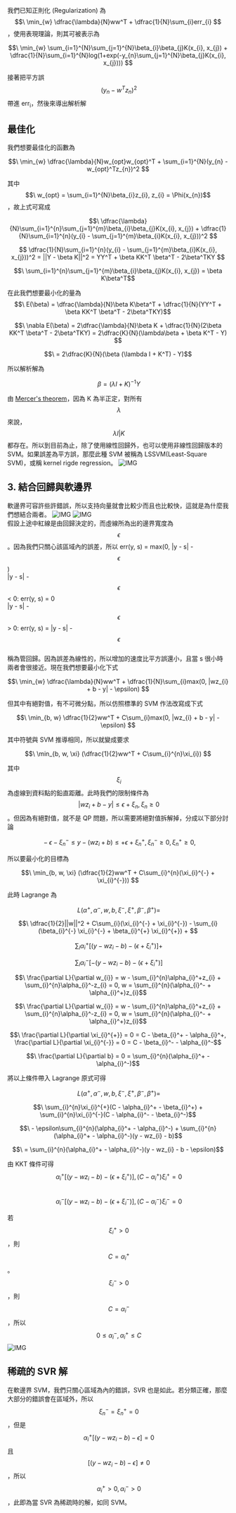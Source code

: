 我們已知正則化 (Regularization) 為 $$\ \min_{w} \dfrac{\lambda}{N}ww^T + \dfrac{1}{N}\sum_{i}err_{i} $$ ，使用表現理論，則其可被表示為

$$\ \min_{w} \sum_{i=1}^{N}\sum_{j=1}^{N}\beta_{i}\beta_{j}K(x_{i}, x_{j}) + \dfrac{1}{N}\sum_{i=1}^{N}log(1+exp(-y_{n}\sum_{j=1}^{N}\beta_{j}K(x_{i}, x_{j}))) $$ 

接著把平方誤 $$\ (y_{n} - w^Tz_{n})^2 $$ 帶進 err<sub>i</sub>，然後來導出解析解

## 最佳化
我們想要最佳化的函數為

$$\ \min_{w} \dfrac{\lambda}{N}w_{opt}w_{opt}^T +  \sum_{i=1}^{N}(y_{n} - w_{opt}^Tz_{n})^2 $$ 

其中 $$\ w_{opt} = \sum_{i=1}^{N}\beta_{i}z_{i}, z_{i} = \Phi(x_{n})$$ ，故上式可寫成

$$\ \dfrac{\lambda}{N}\sum_{i=1}^{n}\sum_{j=1}^{m}\beta_{i}\beta_{j}K(x_{i}, x_{j}) + \dfrac{1}{N}\sum_{i=1}^{n}(y_{i} - \sum_{j=1}^{m}\beta_{i}K(x_{i}, x_{j}))^2 $$ 

$$ \dfrac{1}{N}\sum_{i=1}^{n}(y_{i} - \sum_{j=1}^{m}\beta_{i}K(x_{i}, x_{j}))^2 = ||Y - \beta K||^2 = YY^T + \beta KK^T \beta^T - 2\beta^TKY $$ 

$$\ \sum_{i=1}^{n}\sum_{j=1}^{m}\beta_{i}\beta_{j}K(x_{i}, x_{j}) = \beta K\beta^T$$

在此我們想要最小化的量為
$$\ E(\beta) = \dfrac{\lambda}{N}\beta K\beta^T + \dfrac{1}{N}(YY^T + \beta KK^T \beta^T - 2\beta^TKY)$$

$$\ \nabla E(\beta) = 2\dfrac{\lambda}{N}\beta K + \dfrac{1}{N}(2\beta KK^T \beta^T - 2\beta^TKY) = 2\dfrac{K}{N}(\lambda\beta + \beta K^T - Y) $$

$$\ = 2\dfrac{K}{N}(\beta (\lambda I + K^T) - Y)$$

所以解析解為

$$\ \beta = (\lambda I + K)^{-1} Y$$

由 [Mercer's theorem](https://en.wikipedia.org/wiki/Mercer%27s_theorem)，因為 K 為半正定，對所有 $$\ \lambda $$ 來說，$$\ \lambda I|K $$ 都存在。所以到目前為止，除了使用線性回歸外，也可以使用非線性回歸版本的 SVM。如果誤差為平方誤，那麼此種 SVM 被稱為 LSSVM(Least-Square SVM)，或稱 kernel rigde regression。
![IMG](https://github.com/JrPhy/MachineLearning/blob/master/Support%20Vector%20Machine/img/LSSVM.jpg)
## 3. 結合回歸與軟邊界
軟邊界可容許些許錯誤，所以支持向量就會比較少而且也比較快，這就是為什麼我們想結合兩者。
![IMG](https://github.com/JrPhy/MachineLearning/blob/master/Support%20Vector%20Machine/img/Gauss-LSSVM.jpg)
![IMG](https://github.com/JrPhy/MachineLearning/blob/master/Support%20Vector%20Machine/img/regre_soft_margin.jpg)\
假設上途中紅線是由回歸決定的，而虛線所為出的邊界寬度為 $$\ \epsilon $$。因為我們只關心該區域內的誤差，所以 err(y, s) = max(0, |y - s| - $$\ \epsilon $$)\
|y - s| - $$\ \epsilon $$ < 0: err(y, s) = 0\
|y - s| - $$\ \epsilon $$ > 0: err(y, s) = |y - s| - $$\ \epsilon $$\
稱為管回歸。因為誤差為線性的，所以增加的速度比平方誤還小，且當 s 很小時兩者會很接近。現在我們想要最小化下式

$$\ \min_{w} \dfrac{\lambda}{N}ww^T + \dfrac{1}{N}\sum_{i}max(0, |wz_{i} + b - y| - \epsilon) $$ 

但其中有絕對值，有不可微分點，所以仿照標準的 SVM 作法改寫成下式

$$\ \min_{b, w} \dfrac{1}{2}ww^T + C\sum_{i}max(0, |wz_{i} + b - y| - \epsilon) $$ 

其中符號與 SVM 推導相同，所以就變成要求

$$\ \min_{b, w, \xi} (\dfrac{1}{2}ww^T + C\sum_{i}^{n}\xi_{i}) $$ 

其中 $$\ \xi_{i} $$ 為虛線到資料點的鉛直距離。此時我們的限制條件為 $$\ |wz_{i} + b - y| ≤ \epsilon + \xi_{n}, \xi_{n} ≥ 0 $$ 。但因為有絕對值，就不是 QP 問題，所以需要將絕對值拆解掉，分成以下部分討論

$$\ -\epsilon - \xi_{n}^{-} ≤ y - (wz_{i} + b) ≤ +\epsilon + \xi_{n}^{+}, \xi_{n}^{-} ≥ 0, \xi_{n}^{+} ≥ 0, $$ 

所以要最小化的目標為

$$\ \min_{b, w, \xi} (\dfrac{1}{2}ww^T + C\sum_{i}^{n}(\xi_{i}^{-} + \xi_{i}^{-})) $$ 

此時 Lagrange 為

$$\ L(\alpha^+, \alpha^-, w, b, \xi^-, \xi^+, \beta^-, \beta^+) = $$ 

$$\ \dfrac{1}{2}||w||^2 + C\sum_{i}(\xi_{i}^{-} + \xi_{i}^{-}) - \sum_{i}(\beta_{i}^{-} \xi_{i}^{-} + \beta_{i}^{+} \xi_{i}^{+}) + $$ 

$$\ \sum_{i}\alpha_{i}^+[(y - wz_{i} - b) - (\epsilon + \xi_{i}^{+})] + $$ 

$$\ \sum_{i}\alpha_{i}^-[-(y - wz_{i} - b) - (\epsilon + \xi_{i}^{+})]$$ 

$$\ \frac{\partial L}{\partial w_{i}} = w - \sum_{i}^{n}\alpha_{i}^+z_{i} + \sum_{i}^{n}\alpha_{i}^-z_{i} = 0, w = \sum_{i}^{n}(\alpha_{i}^- + \alpha_{i}^+)z_{i}$$ 

$$\ \frac{\partial L}{\partial w_{i}} = w - \sum_{i}^{n}\alpha_{i}^+z_{i} + \sum_{i}^{n}\alpha_{i}^-z_{i} = 0, w = \sum_{i}^{n}(\alpha_{i}^- + \alpha_{i}^+)z_{i}$$ 

$$\ \frac{\partial L}{\partial \xi_{i}^{+}} = 0 = C - \beta_{i}^+ - \alpha_{i}^+, \frac{\partial L}{\partial \xi_{i}^{-}} = 0 = C - \beta_{i}^- - \alpha_{i}^-$$ 

$$\ \frac{\partial L}{\partial b} = 0 = \sum_{i}^{n}(\alpha_{i}^+ - \alpha_{i}^-)$$ 

將以上條件帶入 Lagrange 原式可得

$$\ L(\alpha^+, \alpha^-, w, b, \xi^-, \xi^+, \beta^-, \beta^+) = $$ 

$$\ \sum_{i}^{n}\xi_{i}^{+}(C - \alpha_{i}^+ - \beta_{i}^+) + \sum_{i}^{n}\xi_{i}^{-}(C - \alpha_{i}^- - \beta_{i}^-)$$ 

$$\ - \epsilon\sum_{i}^{n}(\alpha_{i}^+ - \alpha_{i}^-) + \sum_{i}^{n}(\alpha_{i}^+ - \alpha_{i}^-)(y - wz_{i} - b)$$ 

$$\ = \sum_{i}^{n}(\alpha_{i}^+ - \alpha_{i}^-)(y - wz_{i} - b - \epsilon)$$ 

由 KKT 條件可得\
$$\ \alpha_{i}^+[(y - wz_{i} - b) - (\epsilon + \xi_{i}^{+})], (C - \alpha_{i}^+)\xi_{i}^{+} = 0$$\
$$\ \alpha_{i}^-[(y - wz_{i} - b) - (\epsilon + \xi_{i}^{-})], (C - \alpha_{i}^-)\xi_{i}^{-} = 0$$

若 $$\ \xi_{i}^{+} > 0 $$，則 $$\ C = \alpha_{i}^+$$。
$$\ \xi_{i}^{-} > 0 $$，則 $$\ C = \alpha_{i}^-$$，所以 $$\ 0 ≤ \alpha_{i}^-, \alpha_{i}^+ ≤ C$$
![IMG](https://github.com/JrPhy/MachineLearning/blob/master/Support%20Vector%20Machine/img/SVM_SVR.jpg)
## 稀疏的 SVR 解
在軟邊界 SVM，我們只關心區域為內的錯誤，SVR 也是如此。若分類正確，那麼大部分的錯誤會在區域外，所以 $$\ \xi_{n}^{-} = \xi_{n}^{+} = 0 $$，但是
$$\ \alpha_{i}^+[(y - wz_{i} - b) - \epsilon] = 0 $$ 且 $$\ [(y - wz_{i} - b) - \epsilon] ≠ 0 $$，所以 $$\ \alpha_{i}^+ > 0, \alpha_{i}^- > 0 $$，此即為當 SVR 為稀疏時的解，如同 SVM。
